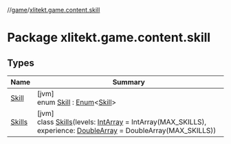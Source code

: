 //[game](../../index.md)/[xlitekt.game.content.skill](index.md)

# Package xlitekt.game.content.skill

## Types

| Name | Summary |
|---|---|
| [Skill](-skill/index.md) | [jvm]<br>enum [Skill](-skill/index.md) : [Enum](https://kotlinlang.org/api/latest/jvm/stdlib/kotlin/-enum/index.html)&lt;[Skill](-skill/index.md)&gt; |
| [Skills](-skills/index.md) | [jvm]<br>class [Skills](-skills/index.md)(levels: [IntArray](https://kotlinlang.org/api/latest/jvm/stdlib/kotlin/-int-array/index.html) = IntArray(MAX_SKILLS), experience: [DoubleArray](https://kotlinlang.org/api/latest/jvm/stdlib/kotlin/-double-array/index.html) = DoubleArray(MAX_SKILLS)) |
